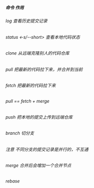 ##### 命令     作用
###### log     查看历史提交记录
###### status <-s/--short>  查看本地代码状态
###### clone   从远端克隆别人的代码仓库
###### pull    把最新的代码拉下来，并合并到当前
###### fetch   把最新的代码拉下来
###### pull == fetch + merge
###### push    把本地的提交上传到远端仓库
###### branch  切分支
###### 注意    不同分支的提交记录是并行的，不互通
###### merge   合并后会增加一个合并节点
###### rebase  
